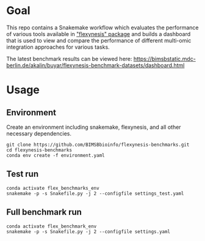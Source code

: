 # Goal

This repo contains a Snakemake workflow which evaluates the performance of various tools available in ["flexynesis" package](https://github.com/BIMSBbioinfo/flexynesis)
and builds a dashboard that is used to view and compare the performance of different multi-omic integration approaches for various tasks.

The latest benchmark results can be viewed here: https://bimsbstatic.mdc-berlin.de/akalin/buyar/flexynesis-benchmark-datasets/dashboard.html

# Usage

## Environment

Create an environment including snakemake, flexynesis, and all other necessary dependencies. 


```
git clone https://github.com/BIMSBbioinfo/flexynesis-benchmarks.git
cd flexynesis-benchmarks 
conda env create -f environment.yaml
```


## Test run

```
conda activate flex_benchmarks_env
snakemake -p -s Snakefile.py -j 2 --configfile settings_test.yaml 
```

## Full benchmark run
```
conda activate flex_benchmark_env
snakemake -p -s Snakefile.py -j 2 --configfile settings.yaml 
```



 
